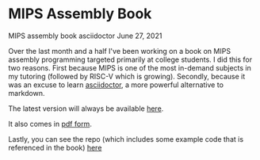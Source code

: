 # MIPS Assembly Book
MIPS assembly book asciidoctor
June 27, 2021

Over the last month and a half I've been working on a book on MIPS assembly programming targeted primarily at college students.  I did this for two reasons.  First
because MIPS is one of the most in-demand subjects in my tutoring (followed
by RISC-V which is growing).  Secondly, because it was an excuse to learn
[asciidoctor](https://asciidoctor.org/), a more powerful alternative to markdown.

The latest version will always be available [here](http://www.robertwinkler.com/projects/mips_book/mips_book.html).

It also comes in [pdf form](http://www.robertwinkler.com/projects/mips_book/mips_book.pdf).

Lastly, you can see the repo (which includes some example code that is referenced in the book)
[here](https://github.com/rswinkle/mips_book)



